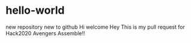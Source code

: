 # hello-world
new repository
new to github
Hi welcome
Hey This is my pull request for Hack2020
Avengers Assemble!!
